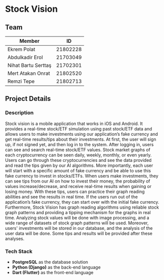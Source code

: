 # Stock Vision

## Team

| Member              | ID       |
| ------------------  | -------- |
| Ekrem Polat         | 21802228 |
| Abdulkadir Erol     | 21703049 |
| Nihat Bartu Serttaş | 21702301 |
| Mert Atakan Onrat   | 21802520 |
| Remzi Tepe          | 21802713 |

## Project Details

### Description

  Stock vision is a mobile application that works in iOS and Android. It provides a
real-time stock/ETF simulation using past stock/ETF data and allows users to make
investments using our application’s fake currency and get real-time results/tips about their
investments. At first, the user will sign up, if not signed yet, and then log in to the system.
After logging in, users can see and search real-time stock/ETF values. Stock market graphs of
each cryptocurrency can be seen daily, weekly, monthly, or even yearly. Users can go
through these cryptocurrencies and see the data provided and read the tips given by our AI
algorithms. More importantly, each user will start with a specific amount of fake currency
and be able to use this fake currency to invest in stocks/ETFs. When users make
investments, they can see tips from our AI on how to invest their money, the probability of
values increase/decrease, and receive real-time results when gaining or losing money. With
these tips, users can practice their graph reading abilities and see the results in real time. If
the users run out of the application’s fake currency, they can start over with the initial fake
currency.
  Furthermore, Stock Vision has graph reading algorithms using reliable stock graph
patterns and providing a tipping mechanism for the graphs in real time. Analyzing stock
values will be done with image processing, and a wide range of datasets of stock graph
patterns will be used. Moreover, users' investments will be stored in our database, and the
analysis of the user data will be done. Some tips and results will be provided after these
analyses.

### Tech Stack

- **PostgreSQL** as the database solution
- **Python (Django)** as the back-end language
- **Dart (Flutter)** as the front-end language

